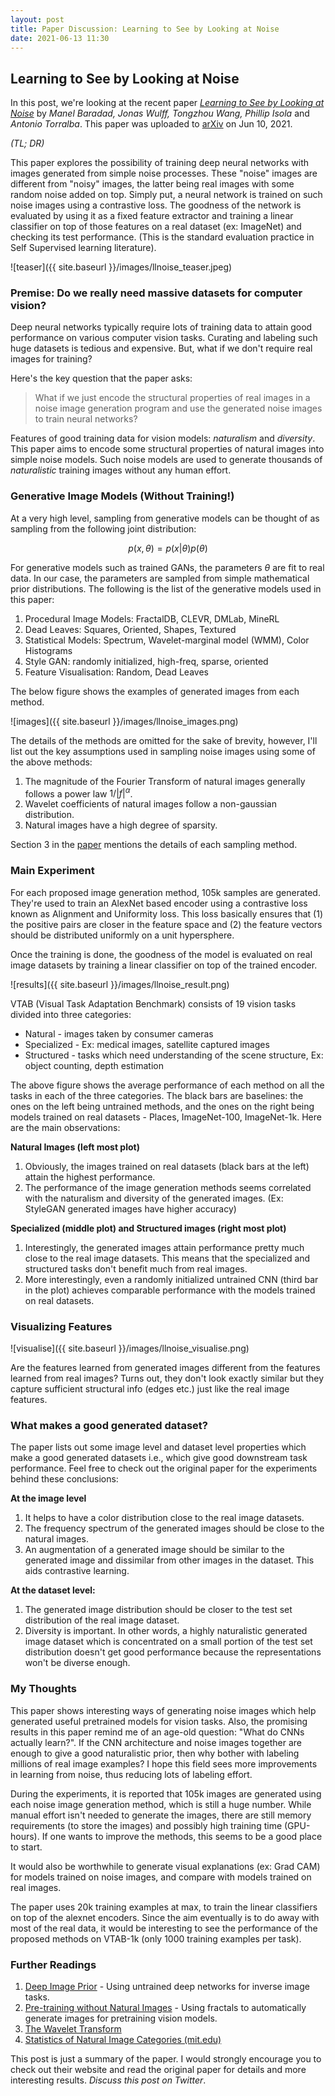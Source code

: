 ```yaml
---
layout: post
title: Paper Discussion: Learning to See by Looking at Noise
date: 2021-06-13 11:30
---
```

## Learning to See by Looking at Noise

In this post, we're looking at the recent paper *[Learning to See by Looking at Noise](https://mbaradad.github.io/learning_with_noise/)* by *Manel Baradad, Jonas Wulff, Tongzhou Wang, Phillip Isola* and *Antonio Torralba*. This paper was uploaded to [arXiv](https://arxiv.org/abs/2106.05963) on Jun 10, 2021.

*(TL; DR)*

This paper explores the possibility of training deep neural networks with images generated from simple noise processes. These "noise" images are different from "noisy" images, the latter being real images with some random noise added on top. Simply put, a neural network is trained on such noise images using a contrastive loss. The goodness of the network is evaluated by using it as a fixed feature extractor and training a linear classifier on top of those features on a real dataset (ex: ImageNet) and checking its test performance. (This is the standard evaluation practice in Self Supervised learning literature). 

 ![teaser]({{ site.baseurl }}/images/llnoise_teaser.jpeg)

### Premise: Do we really need massive datasets for computer vision?
Deep neural networks typically require lots of training data to attain good performance on various computer vision tasks. Curating and labeling such huge datasets is tedious and expensive. But, what if we don't require real images for training? 

Here's the key question that the paper asks:

> What if we just encode the structural properties of real images in a noise image generation program and use the generated noise images to train neural networks?

Features of good training data for vision models: *naturalism* and *diversity*. This paper aims to encode some structural properties of natural images into simple noise models. Such noise models are used to generate thousands of *naturalistic* training images without any human effort. 

### Generative Image Models (Without Training!)
At a very high level, sampling from generative models can be thought of as sampling from the following joint distribution:  

$$ p(x, \theta) = p(x|\theta) p(\theta) $$ 

For generative models such as trained GANs, the parameters $\theta$ are fit to real data. In our case, the parameters are sampled from simple mathematical prior distributions. The following is the list of the generative models used in this paper:

 1. Procedural Image Models: FractalDB, CLEVR, DMLab, MineRL
 2. Dead Leaves: Squares, Oriented, Shapes, Textured
 3. Statistical Models: Spectrum, Wavelet-marginal model (WMM), Color Histograms
 4. Style GAN: randomly initialized, high-freq, sparse, oriented
 5. Feature Visualisation: Random, Dead Leaves

The below figure shows the examples of generated images from each method.

 ![images]({{ site.baseurl }}/images/llnoise_images.png)

The details of the methods are omitted for the sake of brevity, however, I'll list out the key assumptions used in sampling noise images using some of the above methods:

 1. The magnitude of the Fourier Transform of natural images generally follows a power law $1/|f|^\alpha$.
 2. Wavelet coefficients of natural images follow a non-gaussian distribution. 
 3. Natural images have a high degree of sparsity.

Section 3 in the [paper](https://arxiv.org/pdf/2106.05963.pdf) mentions the details of each sampling method.
### Main Experiment
For each proposed image generation method, 105k samples are generated. They're used to train an AlexNet based encoder using a contrastive loss known as Alignment and Uniformity loss. This loss basically ensures that (1) the positive pairs are closer in the feature space and (2) the feature vectors should be distributed uniformly on a unit hypersphere. 

Once the training is done, the goodness of the model is evaluated on real image datasets by training a linear classifier on top of the trained encoder.

![results]({{ site.baseurl }}/images/llnoise_result.png)

VTAB (Visual Task Adaptation Benchmark) consists of 19 vision tasks divided into three categories: 

 - Natural - images taken by consumer cameras
 - Specialized  - Ex: medical images, satellite captured images
 - Structured - tasks which need understanding of the scene structure, Ex: object counting, depth estimation

The above figure shows the average performance of each method on all the tasks in each of the three categories. The black bars are baselines: the ones on the left being untrained methods, and the ones on the right being models trained on real datasets - Places, ImageNet-100, ImageNet-1k. Here are the main observations:

**Natural Images (left most plot)**
 1. Obviously, the images trained on real datasets (black bars at the left) attain the highest performance.
 2. The performance of the image generation methods seems correlated with the naturalism and diversity of the generated images. (Ex: StyleGAN generated images have higher accuracy)

**Specialized (middle plot) and Structured images (right most plot)**

 1. Interestingly, the generated images attain performance pretty much close to the real image datasets. This means that the specialized and structured tasks don't benefit much from real images. 
 2. More interestingly, even a randomly initialized untrained CNN (third bar in the plot) achieves comparable performance with the models trained on real datasets. 

### Visualizing Features 

![visualise]({{ site.baseurl }}/images/llnoise_visualise.png)

Are the features learned from generated images different from the features learned from real images? 
Turns out, they don't look exactly similar but they capture sufficient structural info (edges etc.) just like the real image features. 

### What makes a good generated dataset?
The paper lists out some image level and dataset level properties which make a good generated datasets i.e., which give good downstream task performance. Feel free to check out the original paper for the experiments behind these conclusions:

**At the image level**
 1. It helps to have a color distribution close to the real image datasets.
 2. The frequency spectrum of the generated images should be close to the natural images.
 3. An augmentation of a generated image should be similar to the generated image and dissimilar from other images in the dataset. This aids contrastive learning. 

**At the dataset level:**

 1. The generated image distribution should be closer to the test set distribution of the real image dataset.
 2. Diversity is important. In other words, a highly naturalistic generated image dataset which is concentrated on a small portion of the test set distribution doesn't get good performance because the representations won't be diverse enough. 

### My Thoughts
This paper shows interesting ways of generating noise images which help generated useful pretrained models for vision tasks. Also, the promising results in this paper remind me of an age-old question: "What do CNNs actually learn?". If the CNN architecture and noise images together are enough to give a good naturalistic prior, then why bother with labeling millions of real image examples? I hope this field sees more improvements in learning from noise, thus reducing lots of labeling effort.

During the experiments, it is reported that 105k images are generated using each noise image generation method, which is still a huge number. While manual effort isn't needed to generate the images, there are still memory requirements (to store the images) and possibly high training time (GPU-hours). If one wants to improve the methods, this seems to be a good  place to start.

It would also be worthwhile to generate visual explanations (ex: Grad CAM) for models trained on noise images, and compare with models trained on real images. 

The paper uses 20k training examples at max, to train the linear classifiers on top of the alexnet encoders. Since the aim eventually is to do away with most of the real data, it would be interesting to see the performance of the proposed methods on VTAB-1k (only 1000 training examples per task).

### Further Readings
1. [Deep Image Prior](https://dmitryulyanov.github.io/deep_image_prior) - Using untrained deep networks for inverse image tasks.
2. [ Pre-training without Natural Images](https://arxiv.org/abs/2101.08515) - Using fractals to automatically generate images for pretraining vision models.
3. [The Wavelet Transform](https://towardsdatascience.com/the-wavelet-transform-e9cfa85d7b34)
4. [Statistics of Natural Image Categories (mit.edu)](http://web.mit.edu/torralba/www/ne3302.pdf)

This post is just a summary of the paper. I would strongly encourage you to check out their website and read the original paper for details and more interesting results. *Discuss this post on Twitter*.
